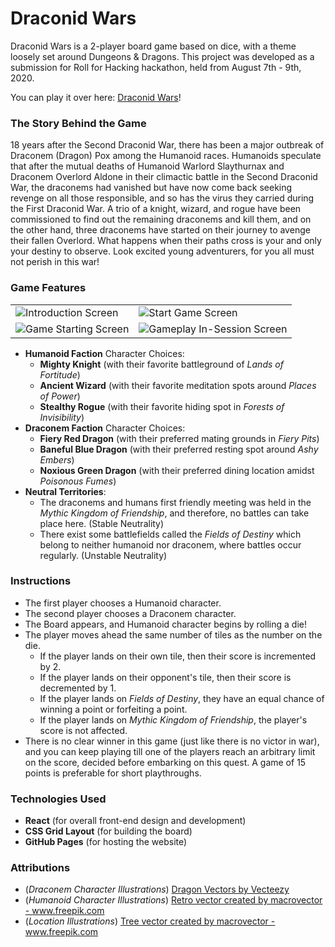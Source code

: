 # Draconid Wars

Draconid Wars is a 2-player board game based on dice, with a theme loosely set around Dungeons & Dragons. This project was developed as a submission for Roll for Hacking hackathon, held from August 7th - 9th, 2020.

You can play it over here: <a href="https://www.adityavsingh.com/draconid-wars" alt="Draconid Wars">Draconid Wars</a>!

### The Story Behind the Game
18 years after the Second Draconid War, there has been a major outbreak of Draconem (Dragon) Pox among the Humanoid races. Humanoids speculate that after the mutual deaths of Humanoid Warlord Slaythurnax and Draconem Overlord Aldone in their climactic battle  in the Second Draconid War, the draconems had vanished but have now come back seeking revenge on all those responsible, and so has the virus they carried during the First Draconid War. A trio of a knight, wizard, and rogue have been commissioned to find out the remaining draconems and kill them, and on the other hand, three draconems have started on their journey to avenge their fallen Overlord. What happens when their paths cross is your and only your destiny to observe. Look excited young adventurers, for you all must not perish in this war!

### Game Features
<table>
<tr>
<td>
<img src="https://raw.githubusercontent.com/AVS1508/draconid-wars/master/images/%231.png?token=AEZHRVU4QZTABWKGEQPBB6S7HEXU4" alt="Introduction Screen">
</td>
<td>
<img src="https://raw.githubusercontent.com/AVS1508/draconid-wars/master/images/%232.png?token=AEZHRVSMT3PVX3VMZTQX5HS7HEX42" alt="Start Game Screen">
</td>
</tr>
<tr>
<td>
<img src="https://raw.githubusercontent.com/AVS1508/draconid-wars/master/images/%233.png?token=AEZHRVVL7THXCRVYOXIILXS7HEYIC" alt="Game Starting Screen">
</td>
<td>
<img src="https://raw.githubusercontent.com/AVS1508/draconid-wars/master/images/%234.png?token=AEZHRVW6BZ6VQ3WHMBZZWS27HEYJ2" alt="Gameplay In-Session Screen">
</td>
</tr>
</table>


- __Humanoid Faction__ Character Choices:
  - __Mighty Knight__ (with their favorite battleground of _Lands of Fortitude_)
  - __Ancient Wizard__ (with their favorite meditation spots around _Places of Power_)
  - __Stealthy Rogue__ (with their favorite hiding spot in _Forests of Invisibility_)
- __Draconem Faction__ Character Choices:
  - __Fiery Red Dragon__ (with their preferred mating grounds in _Fiery Pits_)
  - __Baneful Blue Dragon__ (with their preferred resting spot around _Ashy Embers_)
  - __Noxious Green Dragon__ (with their preferred dining location amidst _Poisonous Fumes_)
- __Neutral Territories__: 
  - The draconems and humans first friendly meeting was held in the _Mythic Kingdom of Friendship_, and therefore, no battles can take place here. (Stable Neutrality)
  - There exist some battlefields called the _Fields of Destiny_ which belong to neither humanoid nor draconem, where battles occur regularly. (Unstable Neutrality)

### Instructions
  - The first player chooses a Humanoid character.
  - The second player chooses a Draconem character.
  - The Board appears, and Humanoid character begins by rolling a die!
  - The player moves ahead the same number of tiles as the number on the die.
    - If the player lands on their own tile, then their score is incremented by 2.
    - If the player lands on their opponent's tile, then their score is decremented by 1.
    - If the player lands on _Fields of Destiny_, they have an equal chance of winning a point or forfeiting a point.
    - If the player lands on _Mythic Kingdom of Friendship_, the player's score is not affected.
  - There is no clear winner in this game (just like there is no victor in war), and you can keep playing till one of the players reach an arbitrary limit on the score, decided before embarking on this quest. A game of 15 points is preferable for short playthroughs.  

### Technologies Used
  - __React__ (for overall front-end design and development)
  - __CSS Grid Layout__ (for building the board)
  - __GitHub Pages__ (for hosting the website)

### Attributions
  - (_Draconem Character Illustrations_) <a href="https://www.vecteezy.com/free-vector/dragon">Dragon Vectors by Vecteezy</a>
  - (_Humanoid Character Illustrations_) <a href="https://www.freepik.com/vectors/retro">Retro vector created by macrovector - www.freepik.com</a>
  - (_Location Illustrations_) <a href='https://www.freepik.com/vectors/tree'>Tree vector created by macrovector - www.freepik.com</a>

